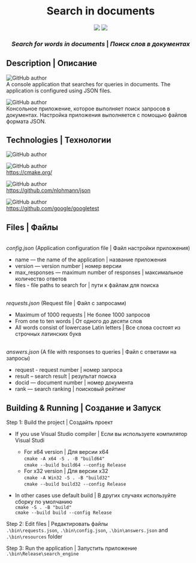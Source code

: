 <h1 align="center">Search in documents</h1>
<p align="center">
<img src="https://img.shields.io/badge/made_by-ZSergeyN-blue">
<img src="https://img.shields.io/badge/language-C%2B%2B-red">

<h3 align="center"><i> Search for words in documents</i> | <i> Поиск слов в документах</i></h3>

## Description | Описание

![GitHub author](https://img.shields.io/badge/ENG-blue)<br>
 A console application that searches for queries in documents.
The application is configured using JSON files.<br>

![GitHub author](https://img.shields.io/badge/RUS-red)<br>
 Консольное приложение, которое выполняет поиск запросов в документах.
Настройка приложения выполняется с помощью файлов формата JSON.<br>

## Technologies | Технологии
![GitHub author](https://img.shields.io/badge/C%2B%2B-17-green?style=for-the-badge)<br>

![GitHub author](https://img.shields.io/badge/CMake-3.24-green?style=for-the-badge)<br>
<https://cmake.org/><br>

![GitHub author](https://img.shields.io/badge/nlohmann_json-3.11.3-green?style=for-the-badge)<br>
<https://github.com/nlohmann/json><br>

![GitHub author](https://img.shields.io/badge/GoogleTest-1.15.2-green?style=for-the-badge)<br>
<https://github.com/google/googletest><br>

## Files | Файлы
<br>*config.json*
  (Application configuration file | Файл настройки приложения)
  * name — the name of the application | название приложения
  * version — version number | номер версии
  * max_responses — maximum number of responses | максимальное количество ответов
  * files - file paths to search for | пути к файлам для поиска
  
<br>*requests.json*
  (Request file | Файл с запросами)
  * Maximum of 1000 requests | Не более 1000 запросов
  * From one to ten words | От одного до десяти слов
  * All words consist of lowercase Latin letters | Все слова состоят из строчных латинских букв
  
<br>*answers.json*
(A file with responses to queries | Файл с ответами на запросы)
  * request - request number | номер запроса
  * result – search result | результат поиска
  * docid — document number | номер документа
  * rank — search ranking | поисковый рейтинг

## Building & Running | Создание и Запуск
Step 1: Build the project | Создайть проект<br>
  * If you use Visual Studio compiler | Если вы используете компилятор Visual Studi<br>
  
    * For x64 version | Для версии x64<br>
`cmake -A x64 -S . -B "build64"`<br>
`cmake --build build64 --config Release`<br>
    * For x32 version | Для версии x32<br>
`cmake -A Win32 -S . -B "build32"`<br>
`cmake --build build32 --config Release`<br>

  * In other cases use default build | В других случаях используйте сборку по умолчанию<br>
`cmake -S . -B "build"`<br>
`cmake --build build --config Release`<br>

Step 2: Edit files | Редактировать файлы<br>
`.\bin\requests.json`, `.\bin\config.json`, `.\bin\answers.json` and `.\bin\resources` folder<br>

Step 3: Run the application | Запустить приложение<br>
`.\bin\Release\search_engine`<br>
